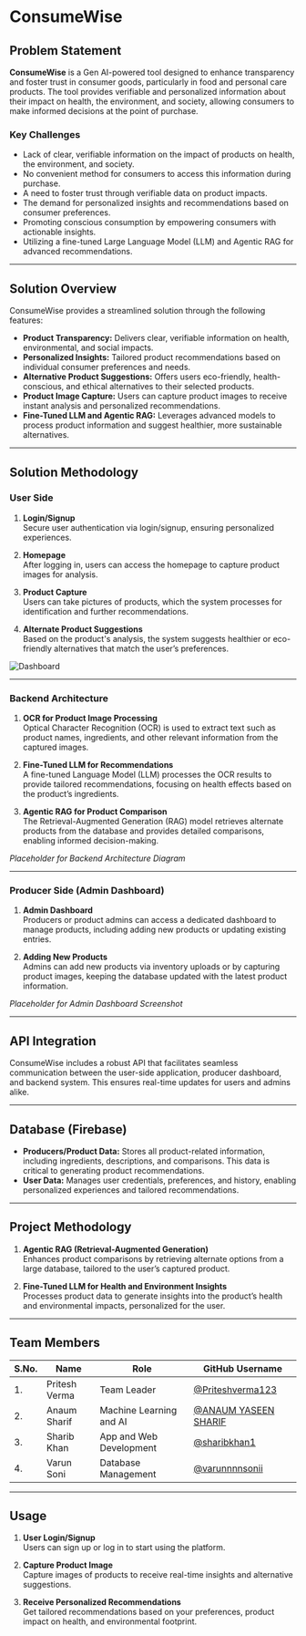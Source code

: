 # ConsumeWise

## Problem Statement

**ConsumeWise** is a Gen AI-powered tool designed to enhance transparency and foster trust in consumer goods, particularly in food and personal care products. The tool provides verifiable and personalized information about their impact on health, the environment, and society, allowing consumers to make informed decisions at the point of purchase.

### Key Challenges
- Lack of clear, verifiable information on the impact of products on health, the environment, and society.
- No convenient method for consumers to access this information during purchase.
- A need to foster trust through verifiable data on product impacts.
- The demand for personalized insights and recommendations based on consumer preferences.
- Promoting conscious consumption by empowering consumers with actionable insights.
- Utilizing a fine-tuned Large Language Model (LLM) and Agentic RAG for advanced recommendations.

---

## Solution Overview

ConsumeWise provides a streamlined solution through the following features:
- **Product Transparency:** Delivers clear, verifiable information on health, environmental, and social impacts.
- **Personalized Insights:** Tailored product recommendations based on individual consumer preferences and needs.
- **Alternative Product Suggestions:** Offers users eco-friendly, health-conscious, and ethical alternatives to their selected products.
- **Product Image Capture:** Users can capture product images to receive instant analysis and personalized recommendations.
- **Fine-Tuned LLM and Agentic RAG:** Leverages advanced models to process product information and suggest healthier, more sustainable alternatives.

---

## Solution Methodology

### User Side
1. **Login/Signup**  
   Secure user authentication via login/signup, ensuring personalized experiences.

2. **Homepage**  
   After logging in, users can access the homepage to capture product images for analysis.

3. **Product Capture**  
   Users can take pictures of products, which the system processes for identification and further recommendations.

4. **Alternate Product Suggestions**  
   Based on the product's analysis, the system suggests healthier or eco-friendly alternatives that match the user’s preferences.

![Dashboard](https://drive.google.com/file/d/1m7lwgOIeY_LyFLtMXlSR1h_ThQb1uH0t/view?usp=sharing)


---

### Backend Architecture

1. **OCR for Product Image Processing**  
   Optical Character Recognition (OCR) is used to extract text such as product names, ingredients, and other relevant information from the captured images.

2. **Fine-Tuned LLM for Recommendations**  
   A fine-tuned Language Model (LLM) processes the OCR results to provide tailored recommendations, focusing on health effects based on the product’s ingredients.

3. **Agentic RAG for Product Comparison**  
   The Retrieval-Augmented Generation (RAG) model retrieves alternate products from the database and provides detailed comparisons, enabling informed decision-making.

*Placeholder for Backend Architecture Diagram*

---

### Producer Side (Admin Dashboard)

1. **Admin Dashboard**  
   Producers or product admins can access a dedicated dashboard to manage products, including adding new products or updating existing entries.

2. **Adding New Products**  
   Admins can add new products via inventory uploads or by capturing product images, keeping the database updated with the latest product information.

*Placeholder for Admin Dashboard Screenshot*

---

## API Integration

ConsumeWise includes a robust API that facilitates seamless communication between the user-side application, producer dashboard, and backend system. This ensures real-time updates for users and admins alike.

---

## Database (Firebase)

- **Producers/Product Data:** Stores all product-related information, including ingredients, descriptions, and comparisons. This data is critical to generating product recommendations.
- **User Data:** Manages user credentials, preferences, and history, enabling personalized experiences and tailored recommendations.

---

## Project Methodology

1. **Agentic RAG (Retrieval-Augmented Generation)**  
   Enhances product comparisons by retrieving alternate options from a large database, tailored to the user’s captured product.

2. **Fine-Tuned LLM for Health and Environment Insights**  
   Processes product data to generate insights into the product’s health and environmental impacts, personalized for the user.

---

## Team Members

| S.No. | Name                      | Role                              | GitHub Username      |
|-------|---------------------------|-----------------------------------|----------------------|
| 1.    | Pritesh Verma             | Team Leader                       | [@Priteshverma123](https://github.com/Priteshverma123) |
| 2.    | Anaum Sharif              | Machine Learning and AI           | [@ANAUM YASEEN SHARIF](https://github.com/anaumsharif) |
| 3.    | Sharib Khan               | App and Web Development           | [@sharibkhan1](https://github.com/sharibkhan1) |
| 4.    | Varun Soni                | Database Management               | [@varunnnnsonii](https://github.com/varunnnnsonii) |

---

## Usage

1. **User Login/Signup**  
   Users can sign up or log in to start using the platform.

2. **Capture Product Image**  
   Capture images of products to receive real-time insights and alternative suggestions.

3. **Receive Personalized Recommendations**  
   Get tailored recommendations based on your preferences, product impact on health, and environmental footprint.

